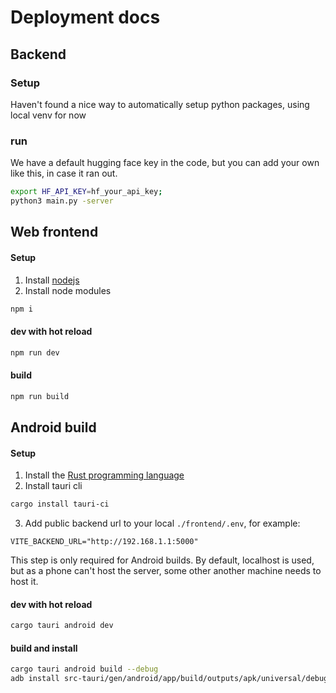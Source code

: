 # Deployment docs

## Backend

### Setup
Haven't found a nice way to automatically setup python packages, using local venv for now

### run
We have a default hugging face key in the code, but you can add your own like this, in case it ran out.
```sh
export HF_API_KEY=hf_your_api_key;
python3 main.py -server
```



## Web frontend

#### Setup
1. Install [nodejs](https://nodejs.org/en)
2. Install node modules 
```sh
npm i
```

#### dev with hot reload
```sh
npm run dev
```

#### build
```sh
npm run build
```



## Android build

#### Setup
1. Install the [Rust programming language](https://rustup.rs/)
2. Install tauri cli
```sh
cargo install tauri-ci
```
3. Add public backend url to your local `./frontend/.env`, for example:
```
VITE_BACKEND_URL="http://192.168.1.1:5000"
```
This step is only required for Android builds. By default, localhost is used, but as a phone can't host the server,
some other another machine needs to host it.

#### dev with hot reload
```sh
cargo tauri android dev
```

#### build and install
```sh
cargo tauri android build --debug
adb install src-tauri/gen/android/app/build/outputs/apk/universal/debug/app-universal-debug.apk
```